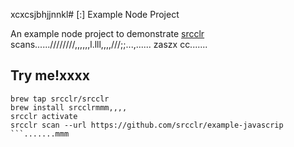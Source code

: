 xcxcsjbhjjnnkl# [:] Example Node Project

An example node project to demonstrate [srcclr](https://www.srcclr.com) scans......////////,,,,,,l.lll,,,,///;;...,......   zaszx
cc.......
## Try me!xxxx

```wwwww...........dddd
brew tap srcclr/srcclr
brew install srcclrmmm,,,,
srcclr activate
srcclr scan --url https://github.com/srcclr/example-javascrip
```.......mmm
